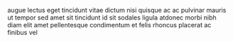 augue lectus eget tincidunt vitae dictum nisi quisque ac ac pulvinar mauris ut
tempor sed amet sit tincidunt id sit sodales ligula atdonec morbi nibh diam
elit amet pellentesque condimentum et felis rhoncus placerat ac finibus vel